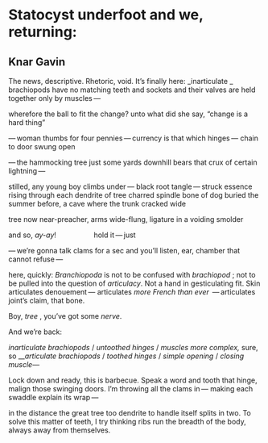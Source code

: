# Statocyst underfoot and we, returning:
## Knar Gavin
The news, descriptive. Rhetoric, void. It’s finally here: _inarticulate
_
brachiopods have no matching teeth and sockets
and their valves are held together only by muscles —


wherefore the ball to fit the change?
unto what did she say, “change is a hard thing”

— woman thumbs for four pennies — currency is that which hinges —
chain to door swung open


— the hammocking tree just some yards downhill
bears that crux of certain lightning —

stilled, any young boy climbs under —
black root tangle — struck essence
rising through each dendrite of tree
charred spindle bone of dog buried the summer
before, a cave where the trunk cracked wide

tree now near-preacher, arms wide-flung,
ligature in a voiding smolder


and so, _ay-ay_!                   hold it — just

— we’re gonna talk clams for a sec
and you’ll listen, ear,
chamber that cannot refuse —


here, quickly: _Branchiopoda_ is not to be confused with _brachiopod_ ;
not to be pulled into the question of _articulacy_. Not a hand
in gesticulating fit. Skin articulates denouement —
articulates _more French than ever_  — articulates joint’s claim, that bone.

Boy, _tree_ , you’ve got some _nerve_.

And we’re back:


_inarticulate brachiopods_ / _untoothed hinges_ / _muscles more complex,_
sure, so
___articulate brachiopods_ / _toothed hinges_ / _simple opening_ / _closing
muscle—_


Lock down and ready, this is barbecue. Speak a word and tooth
that hinge, malign those swinging doors. I’m throwing all the clams in —
making each swaddle explain its wrap —

in the distance the great tree too dendrite to handle
itself splits in two. To solve this matter of teeth, I try thinking
ribs run the breadth of the body, always away from themselves.